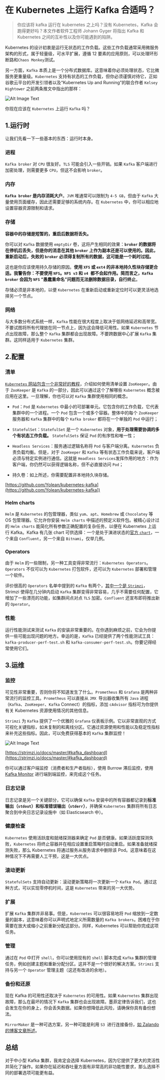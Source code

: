 # 在 Kubernetes 上运行 Kafka 合适吗？

> 你应该将 kafka 运行在 kubernetes 之上吗？没有 Kubernetes，Kafka 会跑得更好吗？本文作者软件工程师 Johann Gyger 将指出 Kafka 和 Kubernetes 之间的互补性以及你可能遇到的陷阱。

Kubernetes 的设计初衷是运行无状态的工作负载。这些工作负载通常采用微服务架构的形式，属于轻量级，可水平扩展，遵循 12 要素的应用原则，可以处理环形断路和`Chaos Monkey`测试。

另一方面，`Kafka` 本质上是一个分布式数据库。这意味着你必须处理状态，它比微服务更重量级。`Kubernetes` 支持有状态的工作负载，但你必须谨慎对待它，正如谷歌云平台的开发引领者以及“Kubernetes Up and Running”的联合作者 `Kelsey Hightower` 之前两条推文中指出的那样：

![Alt Image Text](images/adv/adv68_1.png "Body image")

你现在应该在 `Kubernetes` 上运行 `Kafka` 吗？

## 1.运行时

让我们先看一下一些基本的东西：运行时本身。

### 进程

`Kafka broker` 对 `CPU` 很友好。`TLS` 可能会引入一些开销。如果 `Kafka` 客户端进行加密处理，则需要更多 `CPU`，但这不会影响 `broker`。

### 内存

**`Kafka broker` 是内存消耗大户**。`JVM` 堆通常可以限制为 `4-5 GB`，但由于 `Kafka` 大量使用页面缓存，因此还需要足够的系统内存。在 `Kubernetes` 中，你可以相应地设置容器资源限制和请求。

### 存储

**容器中的存储是短暂的，重启后数据将丢失。**

你可以对 `Kafka` 数据使用 `emptyDir` 卷，这将产生相同的效果：**`broker` 的数据将在停机后丢失，但是你的消息在其他 `broker` 上作为副本还是可以使用的。因此，重新启动后，失败的 `broker` 必须得复制所有的数据，这可能是一个耗时过程。**

这也是你应该使用持久存储的原因。**使用 `XFS` 或 `ext4` 的非本地持久性块存储更合适。我警告你：不要使用 `NFS`。`NFS v3` 和 `v4 `都不会起作用。简而言之，`Kafka broker` 会因为 `NFS` “愚蠢重命名”问题而无法删除数据目录，自行终止**。

存储必须是非本地的，以便 `Kubernetes` 在重新启动或重新定位时可以更灵活地选择另一个节点。

### 网络

与大多数分布式系统一样，`Kafka` 性能在很大程度上取决于低网络延迟和高带宽。不要试图将所有代理放在同一节点上，因为这会降低可用性。如果 `Kubernetes` 节点出现故障，那么整个 `Kafka` 集群都会出现故障。不要跨数据中心扩展 `Kafka` 集群。这同样适用于 `Kubernetes` 集群。

## 2.配置

### 清单

[`Kubernetes` 网站包含一个非常好的教程](.https://kubernetes.io/docs/tutorials/stateful-application/zookeeper/)，介绍如何使用清单设置 `ZooKeeper`。由于 `ZooKeeper` 是 `Kafka` 的一部分，因此可以通过这个了解哪些 `Kubernetes` 概念被应用在这里。一旦理解，你也可以对 `Kafka` 集群使用相同的概念。

* `Pod`：`Pod` 是 `Kubernetes` 中最小的可部署单元。它包含你的工作负载，它代表集群中的一个进程。一个 `Pod` 包含一个或多个容器。整体中的每个 `ZooKeeper` 服务器和 `Kafka` 集群中的每个 `Kafka broker` 都将在一个单独的 `Pod` 中运行；

* `StatefulSet`：`StatefulSet` 是一个 `Kubernetes` 对象，**用于处理需要协调的多个有状态工作负载。** `StatefulSets` 保证 `Pod` 的有序性和唯一性；

* `Headless Services`：服务通过逻辑名称将 `Pod` 与客户端分离。`Kubernetes` 负责负载均衡。但是，对于 `ZooKeeper` 和 `Kafka` 等有状态工作负载来说，客户端必须与特定实例进行通信。这就是 `Headless Services`发挥作用的地方：作为客户端，你仍然可以获得逻辑名称，但不必直接访问 `Pod`；

* 持久卷：如上所述，你需要配置非本地持久块存储。

[https://github.com/Yolean/kubernetes-kafka](https://github.com/Yolean/kubernetes-kafka])


###  Helm charts 


`Helm` 是 `Kubernetes` 的包管理器，类似 `yum`、`apt`、`Homebrew` 或 `Chocolatey` 等 OS 包管理器。它允许你安装 `Helm charts` 中描述的预定义软件包。被精心设计过的 `Helm charts` 能简化所有参数正确配置的复杂任务，以便在 Kubernetes 上运行 Kafka。Kafka 有几张 chart 可供选择：一个是处于演进状态的[官方 `chart`](.https://github.com/helm/charts/tree/master/incubator/kafka)，一个来自 `Confluent`，另一个来自 `Bitnami`，仅举几例。


### Operators

由于 `Helm` 的一些限制，另一种工具变得非常流行：`Kubernetes Operators`。`Operators` 不仅可以为 `Kubernetes` 打包软件，还可以为 `Kubernetes` 部署和管理一个软件。

评价很高的 `Operators` 名单中提到的 `Kafka` 有两个，[其中一个是 `Strimzi`](https://strimzi.io/)，Strimzi 使得在几分钟内启动 `Kafka` 集群变得非常容易，几乎不需要任何配置，它增加了一些漂亮的功能，如集群间点对点 `TLS` 加密。`Confluent` 还宣布即将推出新的 `Operator`。


###  性能 

运行性能测试来测试 `Kafka` 的安装非常重要的。在你遇到麻烦之前，它会为你提供一些可能出现问题的地方。幸运的是，`Kafka` 已经提供了两个性能测试工具：`kafka-producer-perf-test.sh` 和 `kafka-consumer-perf-test.sh`。你要记得经常使用它们。

## 3.运维


### 监控 

可见性非常重要，否则你将不知道发生了什么。`Prometheus` 和 `Grafana` 是两种非常流行的监控工具。`Prometheus` 可以直接从 `JMX `导出器收集所有 `Java` 进程（`Kafka`、`ZooKeeper`、`Kafka` Connect）的指标，添加 `cAdvisor` 指标可为你提供有关 Kubernetes 资源使用情况的其他信息。

`Strimzi` 为 `Kafka` 提供了一个优雅的 `Grafana` 仪表板示例。它以非常直观的方式可视化关键指标，如未复制的和离线分区。它通过资源使用和性能以及稳定性指标来补充这些指标。因此，可以免费获得基本的 `Kafka` 集群监控！

![Alt Image Text](images/adv/adv68_2.png "Body image")

[https://strimzi.io/docs/master/#kafka_dashboard](https://strimzi.io/docs/master/#kafka_dashboard)


你可以通过客户端监控（消费者和生产者指标），使用 Burrow 滞后监控，使用 [Kafka Monitor](https://github.com/linkedin/kafka-monitor) 进行端到端监控，来完成这个任务。

### 日志记录 

日志记录是另一个关键部分，它可以确保 `Kafka` 安装中的所有容器都记录到**标准输出（`stdout`）和标准错误输出（`stderr`）**，并确保 `Kubernetes` 集群将所有日志聚合到中央日志记录设施中（如 Elasticsearch 中）。

### 健康检查 

`Kubernetes` 使用活跃度和就绪探测器来确定 `Pod` 是否健康。如果活跃度探测失败，`Kubernetes` 将终止容器并在相应设置重启策略时自动重启。如果准备就绪探测失败，那么 Kubernetes 将通过服务从服务请求中删除该 Pod。这意味着在这种情况下不再需要人工干预，这是一大优点。

### 滚动更新 

`StatefulSets` 支持自动更新：滚动更新策略将一次更新一个 `Kafka Pod`。通过这种方式，可以实现零停机时间，这是 `Kubernetes` 带来的另一大优势。

### 扩展

扩展 `Kafka` 集群并非易事。但是，`Kubernetes` 可以很容易地将 `Pod` 缩放到一定数量的副本，这意味着你可以声明式地定义所需数量的 `Kafka brokers`。困难在于你需要在放大或缩小之前重新分配这部分。同样，Kubernetes 可以帮助你完成这项任务。

###  管理 

通过在 `Pod` 中打开 `shell`，你可以使用现有的 `shell` 脚本完成 `Kafka` 集群的管理任务，例如创建主题和重新分配分区。这并不是一个很好的解决方案。`Strimzi` 支持与另一个 `Operator` 管理主题（这还有改进的余地）。

### 备份和还原 


现在 Kafka 的可用性还取决于 `Kubernetes` 的可用性。如果 `Kubernetes` 集群出现故障，那么在最坏的情况下 `Kafka` 集群也会出现故障。墨菲定律告诉我们，这也会发生在你的身上，你会丢失数据。如果你想降低此风险，请确保你具有备份想法。

`MirrorMaker` 是一种可选方案，另一种可能是利用 `S3 `进行连接备份，[如 Zalando 的博客文章所述](https://jobs.zalando.com/tech/blog/backing-up-kafka-zookeeper/)。

## 总结

对于中小型 Kafka 集群，我肯定会选择 Kubernetes，因为它提供了更大的灵活性并简化了操作。如果你在延迟和吞吐量方面有非常高的非功能性要求，那么选择不同的部署选项可能更有益。










































